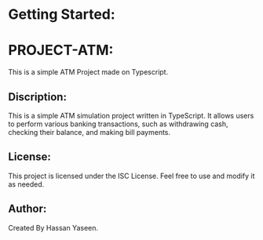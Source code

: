 # Getting Started:

# PROJECT-ATM:
This is a simple ATM Project made on Typescript.

## Discription:
This is a simple ATM simulation project written in TypeScript. It allows users to perform various banking transactions, such as withdrawing cash, checking their balance, and making bill payments.

## License:
This project is licensed under the ISC License. Feel free to use and modify it as needed.

## Author:
Created By Hassan Yaseen.